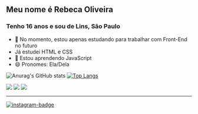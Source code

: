 ## Meu nome é Rebeca Oliveira 
### Tenho 16 anos e sou de Lins, São Paulo   

- 🔭 No momento, estou apenas estudando para trabalhar com Front-End no futuro
- Já estudei HTML e CSS  
- 🌱 Estou aprendendo JavaScript 
- 😄 Pronomes: Ela/Dela

![Anurag's GitHub stats](https://github-readme-stats.vercel.app/api?username=rebsoli&show_icons=true&theme=tokyonight)
[![Top Langs](https://github-readme-stats.vercel.app/api/top-langs/?username=rebsoli&layout=compact&theme=tokyonight)](https://github.com/anuraghazra/github-readme-stats)

<div style="display: inline-block">
  <img src="https://img.shields.io/badge/HTML5-E34F26?style=for-the-badge&logo=html5&logoColor=white">    
  <img src="https://img.shields.io/badge/CSS3-1572B6?style=for-the-badge&logo=css3&logoColor=white">    
  <img src="https://img.shields.io/badge/JavaScript-F7DF1E?style=for-the-badge&logo=javascript&logoColor=black">    
</div>

---
<a href="https://www.instagram.com/rebs_oliveira01/" target= "_blank"><img src= "https://img.shields.io/badge/Instagram-E4405F?style=for-the-badge&logo=instagram&logoColor=white" alt="instagram-badge"></a>


